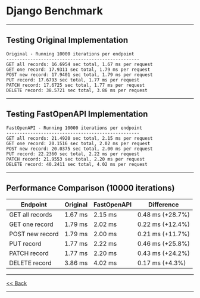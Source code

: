# Django Benchmark

---

## Testing Original Implementation
```
Original - Running 10000 iterations per endpoint
--------------------------------------------------
GET all records: 16.6954 sec total, 1.67 ms per request
GET one record: 17.9311 sec total, 1.79 ms per request
POST new record: 17.9401 sec total, 1.79 ms per request
PUT record: 17.6793 sec total, 1.77 ms per request
PATCH record: 17.6725 sec total, 1.77 ms per request
DELETE record: 38.5721 sec total, 3.86 ms per request
```
---

## Testing FastOpenAPI Implementation

```
FastOpenAPI - Running 10000 iterations per endpoint
--------------------------------------------------
GET all records: 21.4920 sec total, 2.15 ms per request
GET one record: 20.1516 sec total, 2.02 ms per request
POST new record: 20.0375 sec total, 2.00 ms per request
PUT record: 22.2360 sec total, 2.22 ms per request
PATCH record: 21.9553 sec total, 2.20 ms per request
DELETE record: 40.2411 sec total, 4.02 ms per request
```

---

## Performance Comparison (10000 iterations)

| Endpoint                | Original | FastOpenAPI | Difference       |
|-------------------------|----------|-------------|------------------|
| GET all records         | 1.67 ms  | 2.15 ms     | 0.48 ms (+28.7%) |
| GET one record          | 1.79 ms  | 2.02 ms     | 0.22 ms (+12.4%) |
| POST new record         | 1.79 ms  | 2.00 ms     | 0.21 ms (+11.7%) |
| PUT record              | 1.77 ms  | 2.22 ms     | 0.46 ms (+25.8%) |
| PATCH record            | 1.77 ms  | 2.20 ms     | 0.43 ms (+24.2%) |
| DELETE record           | 3.86 ms  | 4.02 ms     | 0.17 ms (+4.3%)  |

---

[<< Back](../README.md)

---
